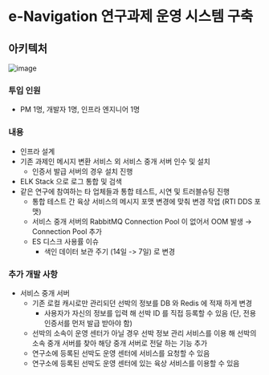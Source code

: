 # e-Navigation 연구과제 운영 시스템 구축
## 아키텍처
![image](https://github.com/SoonMyeong/resume-portpolio/assets/31875043/989a3c7a-3c3b-4d96-8500-b9c57d468241)


### 투입 인원
- PM 1명, 개발자 1명, 인프라 엔지니어 1명
### 내용
- 인프라 설계
- 기존 과제인 메시지 변환 서비스 외 서비스 중개 서버 인수 및 설치
  - 인증서 발급 서버의 경우 설치 진행
- ELK Stack 으로 로그 통합 및 검색
- 같은 연구에 참여하는 타 업체들과 통합 테스트, 시연 및 트러블슈팅 진행
    - 통합 테스트 간 육상 서비스의 메시지 포맷 변경에 맞춰 변경 작업 (RTI DDS 포맷)
    - 서비스 중개 서버의 RabbitMQ Connection Pool 이 없어서 OOM 발생 → Connection Pool 추가
    - ES 디스크 사용률 이슈
      - 색인 데이터 보관 주기 (14일 -> 7일) 로 변경
 
### 추가 개발 사항
- 서비스 중개 서버
  - 기존 로컬 캐시로만 관리되던 선박의 정보를 DB 와 Redis 에 적재 하게 변경
    - 사용자가 자신의 정보를 입력 해 선박 ID 를 직접 등록할 수 있음 (단, 전용 인증서를 먼저 발급 받아야 함)
  - 선박의 소속이 운영 센터가 아닐 경우 선박 정보 관리 서비스를 이용 해 선박의 소속 중개 서버를 찾아 해당 중개 서버로 전달 하는 기능 추가
  -   연구소에 등록된 선박도 운영 센터에 서비스를 요청할 수 있음
    - 연구소에 등록된 선박도 운영 센터에 있는 육상 서비스를 이용할 수 있음
